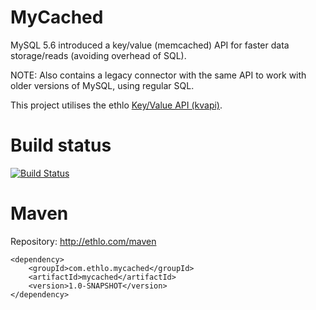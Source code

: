 MyCached
========

MySQL 5.6 introduced a key/value (memcached) API for faster data storage/reads (avoiding overhead of SQL).

NOTE: Also contains a legacy connector with the same API to work with older versions of MySQL, using regular SQL.

This project utilises the ethlo [Key/Value API (kvapi)](https://github.com/ethlo/kvapi).

Build status
============
[![Build Status](https://travis-ci.org/ethlo/mycached.png?branch=master)](https://travis-ci.org/ethlo/mycached)

Maven
=====

Repository: http://ethlo.com/maven

```
<dependency>
	<groupId>com.ethlo.mycached</groupId>
	<artifactId>mycached</artifactId>
	<version>1.0-SNAPSHOT</version>
</dependency>
```
